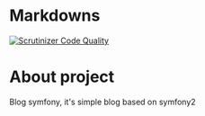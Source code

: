 Markdowns
==================================
[![Scrutinizer Code Quality](https://scrutinizer-ci.com/g/valiknet18/blog_symfony/badges/quality-score.png?b=dev)](https://scrutinizer-ci.com/g/valiknet18/blog_symfony/?branch=dev)

About project
====================================
Blog symfony, it's simple blog based on symfony2
